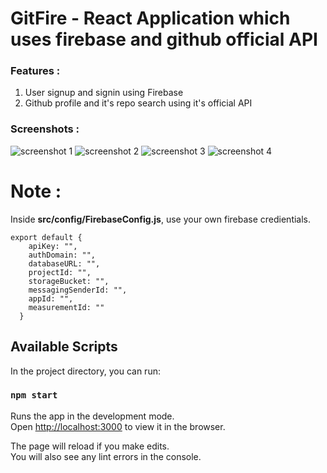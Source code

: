 # GitFire - React Application which uses firebase and github official API


### Features : 

1. User signup and signin using Firebase
2. Github profile and it's repo search using it's official API

### Screenshots : 

![screenshot 1](./screenshots/1.png)
![screenshot 2](./screenshots/2.png)
![screenshot 3](./screenshots/3.png)
![screenshot 4](./screenshots/4.png)


# Note :

Inside **src/config/FirebaseConfig.js**, use your own firebase credientials.

```
export default {
    apiKey: "",
    authDomain: "",
    databaseURL: "",
    projectId: "",
    storageBucket: "",
    messagingSenderId: "",
    appId: "",
    measurementId: ""
  }
  ```


## Available Scripts

In the project directory, you can run:

### `npm start`

Runs the app in the development mode.<br/>
Open [http://localhost:3000](http://localhost:3000) to view it in the browser.

The page will reload if you make edits.<br/>
You will also see any lint errors in the console.
